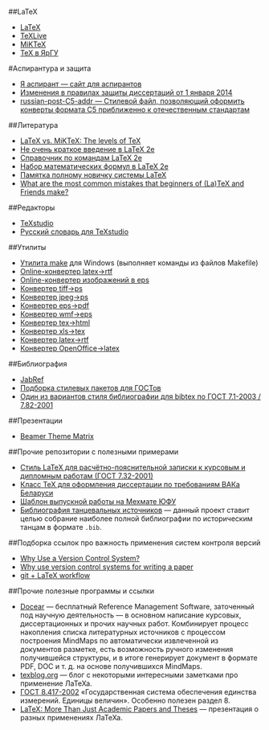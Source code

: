 ##LaTeX
* [LaTeX](http://www.latex-project.org/)
* [TeXLive](http://www.tug.org/texlive/index.html)
* [MiKTeX](http://www.miktex.org/)
* [TeX в ЯрГУ](http://www.tex.uniyar.ac.ru/soft.html)

#Аспирантура и защита
* [Я аспирант — сайт для аспирантов](http://yaaspirant.ru/)
* [Изменения в правилах защиты диссертаций от 1 января 2014](http://aakinshin.blogspot.ru/2014/01/government-decree-842.html)
* [russian-post-C5-addr — Стилевой файл, позволяющий оформить конверты формата C5 приближенно к отечественным стандартам](https://github.com/nvoronchev/russian-post-C5-addr)

##Литература
* [LaTeX vs. MiKTeX: The levels of TeX](http://www.tug.org/levels.html)
* [Не очень краткое введение в LaTeX 2e](http://www.ccas.ru/voron/download/books/tex/oetiker99latex.pdf)
* [Справочник по командам LaTeX 2e](http://grammarware.net/text/syutkin/TextInLaTeX.pdf)
* [Набор математических формул в LaTeX 2e](http://grammarware.net/text/syutkin/MathInLaTeX.pdf)
* [Памятка полному новичку системы LaTeX](http://kostyrka.ru/blog/archives/837)
* [What are the most common mistakes that beginners of (La)TeX and Friends make?](http://tex.stackexchange.com/questions/139873/what-are-the-most-common-mistakes-that-beginners-of-latex-and-friends-make)

##Редакторы
* [TeXstudio](http://texstudio.sourceforge.net/)
* [Русский словарь для TeXstudio](http://extensions.openoffice.org/en/project/dict_ru_RU_yo)

##Утилиты
* [Утилита make](http://gnuwin32.sourceforge.net/packages/make.htm) для Windows (выполняет команды из файлов Makefile)
* [Online-конвертер latex->rtf](http://www.sciweavers.org/convert-latex-to-rtf)
* [Online-конвертер изображений в eps](http://www.converthub.com/)
* [Конвертер tiff->ps](http://www.libtiff.org/)
* [Конвертер jpeg->ps](http://www.pdflib.com/)
* [Конвертер eps->pdf](http://www.ctan.org/tex-archive/support/epstopdf/?action=/tex-archive/support/)
* [Конвертер wmf->eps](http://www.wmf2eps.de.vu/)
* [Конвертер tex->html](http://hutchinson.belmont.ma.us/tth/)
* [Конвертер xls->tex](http://www.jam-software.com/software.html)
* [Конвертер latex->rtf](http://sourceforge.net/projects/latex2rtf/)
* [Конвертер OpenOffice->latex](http://writer2latex.sourceforge.net/)

##Библиография
* [JabRef](http://www.jabref.org/)
* [Подборка стилевых пакетов для ГОСТов](http://www.ctan.org/tex-archive/biblio/bibtex/contrib/gost)
* [Один из вариантов стиля библиографии для bibtex по ГОСТ 7.1-2003 / 7.82-2001](https://github.com/artptr/bibgost)

##Презентации
* [Beamer Theme Matrix](http://www.hartwork.org/beamer-theme-matrix/)

##Прочие репозитории с полезными примерами
* [Стиль LaTeX для расчётно-пояснительной записки к курсовым и дипломным работам (ГОСТ 7.32-2001)](https://github.com/rominf/latex-g7-32)
* [Класс TeX для оформления диссертации по требованиям ВАКа Беларуси](https://github.com/belgraviton/thesisby)
* [Шаблон выпускной работы на Мехмате ЮФУ](https://github.com/MMCS-SFEDU/mmcs_sfedu_thesis)
* [Библиография танцевальных источников](http://github.com/georgthegreat/dancebooks-bibtex) — данный проект ставит целью собрание наиболее полной библиографии по историческим танцам в формате `.bib`.

##Подборка ссылок про важность применения систем контроля версий
* [Why Use a Version Control System?](http://www.git-tower.com/learn/git/ebook/mac/basics/why-use-version-control)
* [Why use version control systems for writing a paper](http://academia.stackexchange.com/questions/5277/why-use-version-control-systems-for-writing-a-paper/5286#5286)
* [git + LaTeX workflow](http://stackoverflow.com/questions/6188780/git-latex-workflow)

##Прочие полезные программы и ссылки
* [Docear](http://www.docear.org/) — бесплатный Reference Management Software, заточенный под научную деятельность — в основном написание курсовых, диссертационных и прочих научных работ. Комбинирует процесс накопления списка литературных источников с процессом построения MindMaps по автоматически извлеченной из документов разметке, есть возможность ручного изменения получившейся структуры, и в итоге генерирует документ в формате PDF, DOC и т. д. на основе получившихся MindMaps.
* [texblog.org](http://texblog.org/) — блог с некоторыми интересными заметками про применение ЛаТеХа.
* [ГОСТ 8.417-2002](http://hoster.bmstu.ru/~ms/normocontrol/gosts/8.417-2002.pdf) «Государственная система обеспечения единства измерений. Единицы величин». Особенно полезен раздел 8.
* [LaTeX: More Than Just Academic Papers and Theses](http://www.overleaf.com/articles/latex-more-than-just-academic-papers-and-theses/cyfvvyfrpmyn#.VpPt_h5hUlh) — презентация о разных применениях ЛаТеХа.



